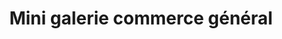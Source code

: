 ---
title: "Mini galerie commerce général"
url: /bamako/mini-galerie-commerce-general/
shop: Kramladen
---